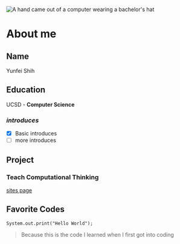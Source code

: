 ![A hand came out of a computer wearing a bachelor's hat](https://www.24x7assignmenthelp.com/wp-content/uploads/2017/03/24x7assignmenthelp.com-Ways-to-Study-Computer-Science.jpg)
# About me

## Name
Yunfei Shih
## Education
UCSD - __Computer Science__

### _introduces_
- [x] Basic introduces
- [ ] more introduces

## Project
### Teach Computational Thinking
[sites page](https://sites.google.com/view/yunfeishih/home)

## Favorite Codes
`System.out.print("Hello World"); `
> Because this is the code I learned when I first got into coding
